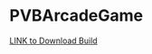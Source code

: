 # PVBArcadeGame

[LINK to Download Build](https://www.mediafire.com/file/l77spyffeiiy89l/PVBFinaleBuild.zip/file)

